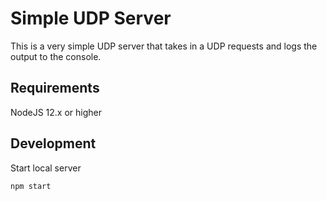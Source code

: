 # Simple UDP Server

This is a very simple UDP server that takes in a UDP requests and logs the output to the console.

## Requirements

NodeJS 12.x or higher

## Development

Start local server
```
npm start
```